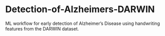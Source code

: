 # Detection-of-Alzheimers-DARWIN
ML workflow for early detection of Alzheimer’s Disease using handwriting features from the DARWIN dataset.
